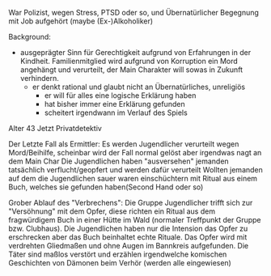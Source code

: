 
War Polizist, wegen Stress, PTSD oder so, und Übernatürlicher Begegnung mit Job aufgehört
(maybe (Ex-)Alkoholiker)

Background:

- ausgeprägter Sinn für Gerechtigkeit aufgrund von Erfahrungen in der Kindheit. 
Familienmitglied wird aufgrund von Korruption ein Mord angehängt und verurteilt,
der Main Charakter will sowas in Zukunft verhindern.
	- er denkt rational und glaubt nicht an Übernatürliches, unreligiös
		- er will für alles eine logische Erklärung haben
		- hat bisher immer eine Erklärung gefunden
		- scheitert irgendwann im Verlauf des Spiels




Alter 43
Jetzt Privatdetektiv

 Der Letzte Fall als Ermittler:
 Es werden Jugendlicher verurteilt wegen Mord/Beihilfe, scheinbar wird der Fall normal gelöst aber irgendwas nagt an dem Main Char
Die Jugendlichen haben "ausversehen" jemanden tatsächlich verflucht/geopfert und werden dafür verurteilt 
Wollten jemanden auf dem die Jugendlichen sauer waren einschüchtern mit Ritual aus einem Buch, welches sie gefunden haben(Second Hand oder so)

Grober Ablauf des "Verbrechens":
Die Gruppe Jugendlicher trifft sich zur "Versöhnung" mit dem Opfer, diese richten ein Ritual aus dem fragwürdigem Buch in einer Hütte im Wald (normaler Treffpunkt der Gruppe bzw. Clubhaus).
Die Jugendlichen haben nur die Intension das Opfer zu erschrecken aber das Buch beinhaltet echte Rituale.
Das Opfer wird mit verdrehten Gliedmaßen und ohne Augen im Bannkreis aufgefunden. Die Täter sind maßlos verstört und erzählen irgendwelche komischen Geschichten von Dämonen beim Verhör (werden alle eingewiesen)
